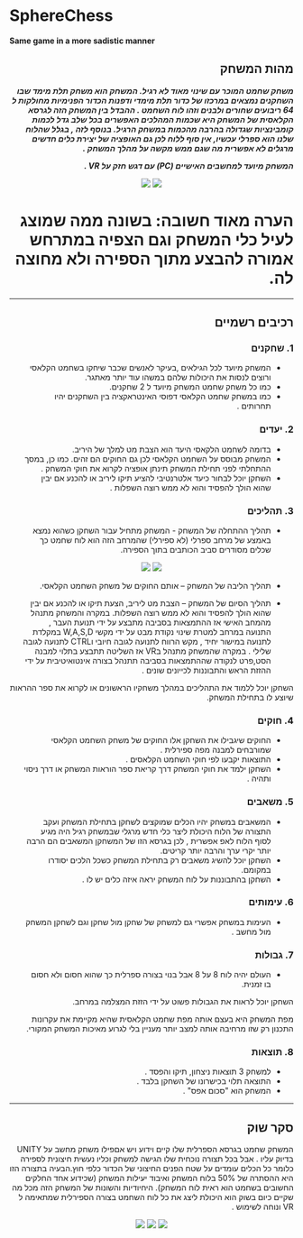 # SphereChess

**Same game in a more sadistic manner**

<div dir='rtl' lang='he'>

## מהות המשחק

***משחק שחמט המוכר עם שינוי מאוד לא רגיל. המשחק הוא משחק תלת מימד שבו השחקנים נמצאים במרכזו של כדור תלת מימדי ודפנות הכדור הפנימיות מחולקות ל 64 ריבועים שחורים ולבנים וזהו לוח השחמט . ההבדל בין המשחק הזה לגרסא הקלאסית של המשחק היא שכמות המהלכים האפשרים בכל שלב גדל לכמות קומבינציות שגדולה בהרבה מהכמות במשחק הרגיל. בנוסף לזה , בגלל שהלוח שלנו הוא ספרלי עכשיו, אין סוף ללוח לכן גם האופציה של יצירת כלים חדשים מרגלים לא אפשרית מה שגם ממש מקשה על מהלך המשחק .*** 
 
 ***המשחק מיועד למחשבים האישיים (PC) עם דגש חזק על  VR .***
 <p align="center">
   <img src="https://github.com/V-LGame/SphereChess/blob/main/Media/SphereChes..jpg" />  
   <img src="https://github.com/V-LGame/SphereChess/blob/main/Media/SphereicalChessA..gif" />  
  
  # הערה מאוד חשובה: בשונה ממה שמוצג לעיל כלי המשחק וגם הצפיה במתרחש אמורה להבצע מתוך הספירה ולא מחוצה לה.
  
 </p>

---


## רכיבים רשמיים

### 1. שחקנים

* המשחק מיועד לכל הגילאים ,בעיקר לאנשים שכבר שיחקו בשחמט הקלאסי ורוצים לנסות את היכולות שלהם במשהו עוד יותר מאתגר.
* כמו כל משחק שחמט המשחק מיועד ל 2 שחקנים.
* כמו במשחק שחמט הקלאסי דפוסי האינטראקציה בין השחקנים יהיו תחרותים .

### 2. יעדים

* בדומה לשחמט הלקאסי היעד הוא הצבת מט למלך של היריב.
* המשחק מבוסס על השחמט הקלאסי לכן גם החוקים הם זהים. כמו כן, במסך ההתחלתי לפני תחילת המשחק תינתן אופציה לקרוא את חוקי המשחק . 
* השחקן יוכל לבחור כיעד אלטרנטיבי להציע תיקו ליריב או להכנע אם יבין שהוא הולך להפסיד והוא לא ממש רוצה השפלות .

### 3. תהליכים

* תהליך ההתחלה של המשחק - המשחק מתחיל עבור השחקן כשהוא נמצא באמצע של מרחב ספרלי (לא ספירלי) שהמרחב הזה הוא לוח שחמט כך שכלים מסודרים סביב הכותבים בתוך הספירה.
 
 <p align="center">
   <img src="https://github.com/V-LGame/SphereChess/blob/main/Media/SphericalChessNorth.png" />
   <img src="https://github.com/V-LGame/SphereChess/blob/main/Media/SphericalChessSouth.png" />
 </p>
 
*	תהליך הליבה של המשחק – אותם החוקים של משחק השחמט הקלאסי.
 
*	תהליך הסיום של המשחק – הצבת מט ליריב, הצעת תיקו או להכנע אם יבין שהוא הולך להפסיד והוא לא ממש רוצה השפלות.
במקרה והמשחק מתנהל מהמחב האישי אז ההתמצאות בסביבה מתבצע על ידי תנועת העבר , התנועה במרחב למטרת שינוי נקודת מבט על ידי  מקשי W,A,S,D במקלדת לתנועה במישור יחיד , מקש הרווח לתנועה לגובה חיובי וCTRL לתנועה לגובה שלילי . 
במקרה שהמשחק מתנהל בVR אז השליטה תתבצע בתלוי למבנה הסט,פרט לנקודה שההתמצאות בסביבה תתנהל בצורה אינטואיטיבית על ידי ההזזת הראש והתבוננות לכייונים שונים .

 השחקן יוכל ללמוד את התהליכים במהלך משחקיו הראשונים או לקרוא את ספר ההראות שיוצע לו בתחילת המשחק.

### 4.  חוקים

* החוקים שיגבילו את השחקן אלו החוקים של משחק השחמט הקלאסי שמורבחים למבנה מפה ספירלית .
* התוצאות יקבעו לפי חוקי השחמט הקלאסים .
* השחקן ילמד את חוקי המשחק דרך קריאת ספר הוראות המשחק או דרך ניסוי ותהיה .

 
### 5. משאבים

* המשאבים במשחק יהיו הכלים שמוקצים לשחקן בתחילת המשחק ועקב התצורה של הלוח היכולת ליצר כלי חדש מרגלי שבמשחק רגיל היה מגיע לסוף הלוח לאפ אפשרית , לכן בגרסא הזו של המשחקן המשאבים הם הרבה יותר יקרי ערך והרבה יותר קריטים.
* השחקן יוכל להשיג משאבים רק  בתחילת המשחק כשכל הלכים יסודרו במקומם. 
* השחקן בהתבוננות על לוח המשחק יראה איזה כלים יש לו .

### 6. עימותים

* העימות במשחק אפשרי גם למשחק של שחקן מול שחקן וגם לשחקן המשחק מול מחשב .  

### 7. גבולות
 
* העולם יהיה לוח 8 על 8 אבל בנוי בצורה ספרלית כך שהוא חסום ולא חסום בו זמנית. 

השחקן יוכל לראות את הגבולות פשוט על ידי הזזת המצלמה במרחב. 
 
מפת המשחק היא בעצם אותה מפת שחמט הקלאסית שהיא מקיימת את עקרונות התכנון רק שזו מרחיבה אותה למצב יותר מעניין בלי לגרוע מאיכות המשחק המקורי.


### 8. תוצאות

* למשחק 3 תוצאות ניצחון, תיקו והפסד . 
* התוצאה תלוי בכישרונו של השחקן בלבד . 
* המשחק הוא "סכום אפס" .

-----

## סקר שוק 

המשחק שחמט בגרסא הספרלית שלו קיים וידוע ויש אםפילו משחק מחשב על UNITY בדיוק עליו . אבל בכל תצורה נוכחית שלו הגישה למשחק וכליו נעשית חיצונית לספירה כלומר כל הכלים עומדים על שטח הפנים החיצוני של הכדור כלפי חוץ.הבעיה בתצורה הזו היא ההסתרה של 50% בלוח המשחק ואיבוד יעילות המשחק (שכידוע אחד החלקים החשובים בשחמט הוא ראית לוח המשחק). היחיודיות והשונות של המשחק הזה מכל מה שקיים כיום בשוק הוא היכולת ליצג את כל לוח השחמט בצורה הספירלית שמתאימה ל VR ונוחה לשימוש .

 <p align="center">
  <img src="https://github.com/V-LGame/SphereChess/blob/main/Media/SphereChessApp..jpg" />
  <img src="https://github.com/V-LGame/SphereChess/blob/main/Media/SphereicalChessW..jpg" />
  <img src="https://github.com/V-LGame/SphereChess/blob/main/Media/SphereChessIOS..jpg" />
 </p>


</div>
